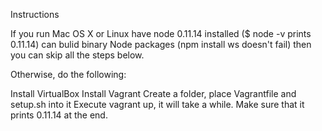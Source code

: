 Instructions

If you run Mac OS X or Linux
have node 0.11.14 installed ($ node -v prints 0.11.14)
can bulid binary Node packages (npm install ws doesn't fail)
then you can skip all the steps below.

Otherwise, do the following:

Install VirtualBox
Install Vagrant
Create a folder, place Vagrantfile and setup.sh into it
Execute vagrant up, it will take a while. Make sure that it prints 0.11.14 at the end.
